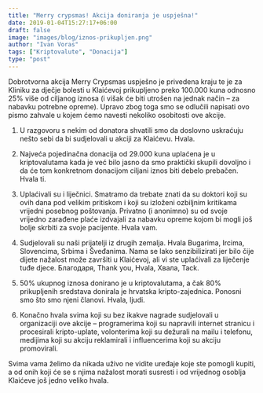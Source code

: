 ```yaml
---
title: "Merry crypsmas! Akcija doniranja je uspješna!"
date: 2019-01-04T15:27:17+06:00
draft: false
image: "images/blog/iznos-prikupljen.png"
author: "Ivan Voras"
tags: ["Kriptovalute", "Donacija"]
type: "post"
---
```


Dobrotvorna akcija Merry Crypsmas uspješno je privedena kraju te je za Kliniku za dječje bolesti u Klaićevoj prikupljeno preko 100.000 kuna odnosno 25% više od ciljanog iznosa (i višak će biti utrošen na jednak način – za nabavku potrebne opreme). Upravo zbog toga smo se odlučili napisati ovo pismo zahvale u kojem ćemo navesti nekoliko osobitosti ove akcije.

1) U razgovoru s nekim od donatora shvatili smo da doslovno uskraćuju nešto sebi da bi sudjelovali u akciji za Klaićevu. Hvala.

2) Najveća pojedinačna donacija od 29.000 kuna uplaćena je u kriptovalutama kada je već bilo jasno da smo praktički skupili dovoljno i da će tom konkretnom donacijom ciljani iznos biti debelo prebačen. Hvala ti.

3) Uplaćivali su i liječnici. Smatramo da trebate znati da su doktori koji su ovih dana pod velikim pritiskom i koji su izloženi ozbiljnim kritikama vrijedni posebnog poštovanja. Privatno (i anonimno) su od svoje vrijedno zarađene plaće izdvajali za nabavku opreme kojom bi mogli još bolje skrbiti za svoje pacijente. Hvala vam.

4) Sudjelovali su naši prijatelji iz drugih zemalja. Hvala Bugarima, Ircima, Slovencima, Srbima i Šveđanima. Nama se lako senzibilizirati jer bilo čije dijete nažalost može završiti u Klaićevoj, ali vi ste uplaćivali za liječenje tuđe djece. Благодаря, Thank you, Hvala, Хвала,
Tack.

5) 50% ukupnog iznosa donirano je u kriptovalutama, a čak 80% prikupljenih sredstava donirala je hrvatska kripto-zajednica. Ponosni smo što smo njeni članovi. Hvala, ljudi.

6) Konačno hvala svima koji su bez ikakve nagrade sudjelovali u organizaciji ove akcije – programerima koji su napravili internet stranicu i procesirali kripto-uplate, volonterima koji su dežurali na mailu i telefonu, medijima koji su akciju reklamirali i influencerima koji su akciju promovirali.

Svima vama želimo da nikada uživo ne vidite uređaje koje ste pomogli kupiti, a od onih koji će se s njima nažalost morati susresti i od vrijednog osoblja Klaićeve još jedno veliko hvala.
